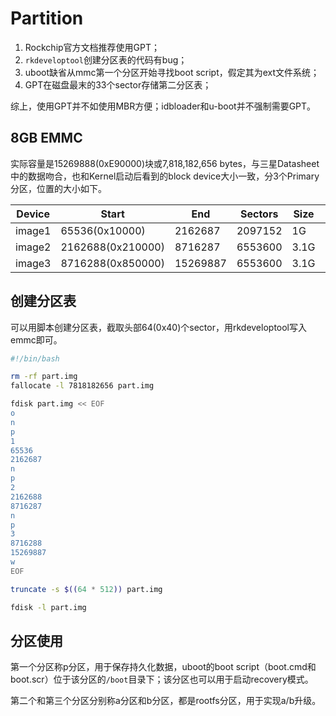 # Partition

1. Rockchip官方文档推荐使用GPT；
2. `rkdeveloptool`创建分区表的代码有bug；
3. uboot缺省从mmc第一个分区开始寻找boot script，假定其为ext文件系统；
4. GPT在磁盘最末的33个sector存储第二分区表；

综上，使用GPT并不如使用MBR方便；idbloader和u-boot并不强制需要GPT。

## 8GB EMMC

实际容量是15269888(0xE90000)块或7,818,182,656 bytes，与三星Datasheet中的数据吻合，也和Kernel启动后看到的block device大小一致，分3个Primary分区，位置的大小如下。

|Device|Start|End|Sectors|Size|Id|Type|
|-|-|-|-|-|-|-|
|image1|65536(0x10000)|2162687|2097152|1G|83|Linux|
|image2|2162688(0x210000)|8716287|6553600|3.1G|83|Linux|
|image3|8716288(0x850000)|15269887|6553600|3.1G|83|Linux|

## 创建分区表

可以用脚本创建分区表，截取头部64(0x40)个sector，用rkdeveloptool写入emmc即可。

```bash
#!/bin/bash

rm -rf part.img
fallocate -l 7818182656 part.img

fdisk part.img << EOF
o
n
p
1
65536
2162687
n
p
2
2162688
8716287
n
p
3
8716288
15269887
w
EOF

truncate -s $((64 * 512)) part.img

fdisk -l part.img
```

## 分区使用

第一个分区称p分区，用于保存持久化数据，uboot的boot script（boot.cmd和boot.scr）位于该分区的`/boot`目录下；该分区也可以用于启动recovery模式。

第二个和第三个分区分别称a分区和b分区，都是rootfs分区，用于实现a/b升级。